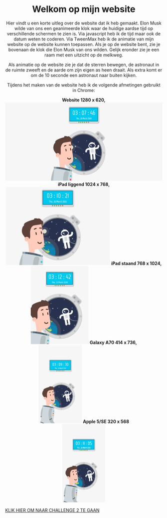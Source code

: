 <center> <h1>Welkom op mijn website</h1>
<p>
  Hier vindt u een korte uitleg over de website dat ik heb gemaakt.
Elon Musk wilde van ons een geanimeerde klok waar de huidige aardse tijd op verschillende schermen te zien is. Via javascript heb ik de tijd maar ook de datum weten te coderen. Via TweenMax heb ik de animatie van mijn website op de website kunnen toepassen. Als je op de website bent, zie je bovenaan de klok die Elon Musk van ons wilden. Gelijk eronder zie je een raam met een uitzicht op de melkweg. 

Als animatie op de website zie je dat de sterren bewegen, de astronaut in de ruimte zweeft en de aarde om zijn eigen as heen draait. Als extra komt er om de 10 seconde een astronaut naar buiten kijken.

Tijdens het maken van de website heb ik de volgende afmetingen gebruikt in Chrome:
</p>

<b>
  Website 1280 x 620,
</b> 
</br>
<img src="img/1280x620.jpg" height="250px";
border: 4px solid #BCBCBC;
border-radius: 5px;">

<b>
  iPad liggend 1024 x 768,
</b> 
</br>
<img src="img/1024x768.jpg" height="250px">

<b>
  iPad staand 768 x 1024,
</b>
</br>
<img src="img/768x1024.jpg" height="250px">

<b>
  Galaxy A70 414 x 736,
</b>
</br>
<img src="img/414x736.jpg" height="250px">

<b>
  Apple 5/SE 320 x 568
</b>
</br>
<img src="img/320x568.jpg" height="250px">
</center>

<p><a href="https://elmas04.github.io/17105226-CMD-XT2-challenge2/">KLIK HIER OM NAAR CHALLENGE 2 TE GAAN</a></p>
